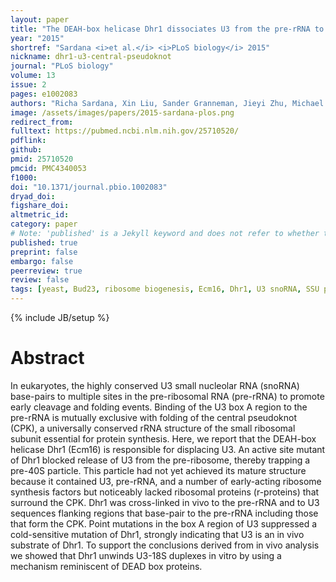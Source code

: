 ```yaml
---
layout: paper
title: "The DEAH-box helicase Dhr1 dissociates U3 from the pre-rRNA to promote formation of the central pseudoknot"
year: "2015"
shortref: "Sardana <i>et al.</i> <i>PLoS biology</i> 2015"
nickname: dhr1-u3-central-pseudoknot
journal: "PLoS biology"
volume: 13
issue: 2
pages: e1002083
authors: "Richa Sardana, Xin Liu, Sander Granneman, Jieyi Zhu, Michael Gill, Ophelia Papoulas, Edward M Marcotte, David Tollervey, Carl C Correll, Arlen W Johnson"
image: /assets/images/papers/2015-sardana-plos.png
redirect_from: 
fulltext: https://pubmed.ncbi.nlm.nih.gov/25710520/
pdflink: 
github: 
pmid: 25710520
pmcid: PMC4340053
f1000: 
doi: "10.1371/journal.pbio.1002083"
dryad_doi: 
figshare_doi: 
altmetric_id: 
category: paper
# Note: 'published' is a Jekyll keyword and does not refer to whether the paper is published, but rather to whether this Markdown should be part of the rendered site.
published: true
preprint: false
embargo: false	
peerreview: true
review: false
tags: [yeast, Bud23, ribosome biogenesis, Ecm16, Dhr1, U3 snoRNA, SSU processome]
---
```

{% include JB/setup %}

# Abstract 

In eukaryotes, the highly conserved U3 small nucleolar RNA (snoRNA) base-pairs to multiple sites in the pre-ribosomal RNA (pre-rRNA) to promote early cleavage and folding events. Binding of the U3 box A region to the pre-rRNA is mutually exclusive with folding of the central pseudoknot (CPK), a universally conserved rRNA structure of the small ribosomal subunit essential for protein synthesis. Here, we report that the DEAH-box helicase Dhr1 (Ecm16) is responsible for displacing U3. An active site mutant of Dhr1 blocked release of U3 from the pre-ribosome, thereby trapping a pre-40S particle. This particle had not yet achieved its mature structure because it contained U3, pre-rRNA, and a number of early-acting ribosome synthesis factors but noticeably lacked ribosomal proteins (r-proteins) that surround the CPK. Dhr1 was cross-linked in vivo to the pre-rRNA and to U3 sequences flanking regions that base-pair to the pre-rRNA including those that form the CPK. Point mutations in the box A region of U3 suppressed a cold-sensitive mutation of Dhr1, strongly indicating that U3 is an in vivo substrate of Dhr1. To support the conclusions derived from in vivo analysis we showed that Dhr1 unwinds U3-18S duplexes in vitro by using a mechanism reminiscent of DEAD box proteins.

